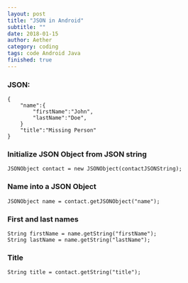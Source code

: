 ```yaml
---
layout: post
title: "JSON in Android"
subtitle: ""
date: 2018-01-15
author: Aether
category: coding
tags: code Android Java
finished: true
---
```



### JSON:

    {
        "name":{
            "firstName":"John",
            "lastName":"Doe",
        }
        "title":"Missing Person"
    }

### Initialize JSON Object from JSON string

    JSONObject contact = new JSONObject(contactJSONString);
    
### Name into a JSON Object

    JSONObject name = contact.getJSONObject("name");
    
### First and last names

    String firstName = name.getString("firstName");
    String lastName = name.getString("lastName");
    
### Title

    String title = contact.getString("title");
    
